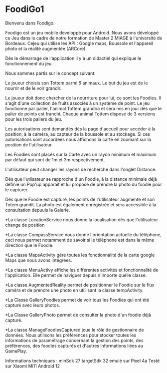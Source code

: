 # FoodiGo1
Bienvenu dans Foodigo. 

Foodigo est un jeu mobile developpé pour Android. 
Nous avons développé ce Jeu dans le cadre de notre formation de Master 2 MIAGE à l'université de Bordeaux.
Cejeu qui utilise les API : Google maps, Boussole et l'appareil photo et la réalité augmentée (ARCore).

Dès le démarrage de l'application il y'a un didactiel qui explique le fonctionnement du jeu.

Nous sommes partis sur le concept suivant:


Le joueur choisis son Tottem parmi 6 animaux. Le but du jeu est de le nourrir et de le voir grandir.

Le joueur doit donc chercher de la nourriture pour lui, ce sont les Foodies. Il s'agit d'une collection de fruits associés à un système de point. Le jeu fonctionne par palier, l'animal Tottem grandira et sera mis en jour dès que le palier de points est franchi. Chaque animal Tottem dispose de 3 versions pour les trois paliers du jeu. 



Les autorisations sont demandés dès la page d'accueil pour accéder à la position, à la caméra, au capteur de la boussole et au stockage.
Si ces autorisations sont accordées nous affichons la carte en zoomant sur la position de l'utilisateur.

Les Foodies sont placés sur la Carte avec un rayon minimum et maximum par défaut qui sont de 1m et 3m respectivement.

L'utilisateur peut changer les rayons de recherche dans l'onglet Distance.


Dès que l'utlisateur se rapproche d'un Foodie, à la distance minimale déjà définie un Pop'up apparait et lui propose de prendre la photo du foodie  pour le capturer.

Dès que le Foodie est capturé, les points de l'utilisateur augmente et son Totem grandit. La photo est également enregistrée et sera accessible à la consultation depuuis la Galerie. 

*La classe LocationService nous donne la localisation dès que l'utilisateur change de position

*La classe CompassService nous donne l'orientation actuelle du téléphone, ceci nous permet notamment de savoir si le téléphone est dans la même direction que le Foodie.

*La classe MapsActivity gére toutes les fonctionnalité de la carte google Maps que nous avons intégrées.

*La classe MenuActivy affiche les différentes activités et fonctionnalité de l'application. Elle permet de naviguer depuis n'importe quelle classe.

*La classe AugmentedReality permet de positionner le Foodie sur le flux caméra et de prendre une photo en utiliisant la classe tempActivity.

*La Classe GalleryFoodies permet de voir tous les Foodies qui ont été capturé avec leurs photos.

*La Classe GalleryPhoto permet de consulter la photo d'un foodie déjà capturé. 

*La classe ManageFoodiesCaptured joue le rôle de gestionnaire de données. Nous utilisons les préférences pour stocker toutes les informations de paramétrage concernant la gestion des points, des préférences, des foodies capturés et d'autres informations liées au GamePlay.



Informations techniques : 
minSdk 27
targetSdk 32
emulé sur Pixel 4a 
Testé sur Xiaomi Mi11 Android 12
